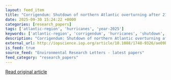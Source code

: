 ```yaml
---
layout: feed_item
title: "Corrigendum: Shutdown of northern Atlantic overturning after 2100 following deep mixing collapse in CMIP6 projections (2025 Environ. Res. Lett. 20 094062)"
date: 2025-09-30 15:24:22 +0000
categories: [research_papers]
tags: ['atlantic-region', 'hurricanes', 'year-2025']
keywords: ['atlantic-region', 'corrigendum', 'hurricanes', 'shutdown', 'year-2025', 'northern']
description: "Corrigendum: Shutdown of northern Atlantic overturning after 2100 following deep mixing collapse in CMIP6 projections (2025 Environ. Res. Lett. 20 094062)"
external_url: http://iopscience.iop.org/article/10.1088/1748-9326/ae09bd
is_feed: true
source_feed: "Environmental Research Letters - latest papers"
feed_category: "research_papers"
---
```




[Read original article](http://iopscience.iop.org/article/10.1088/1748-9326/ae09bd)
